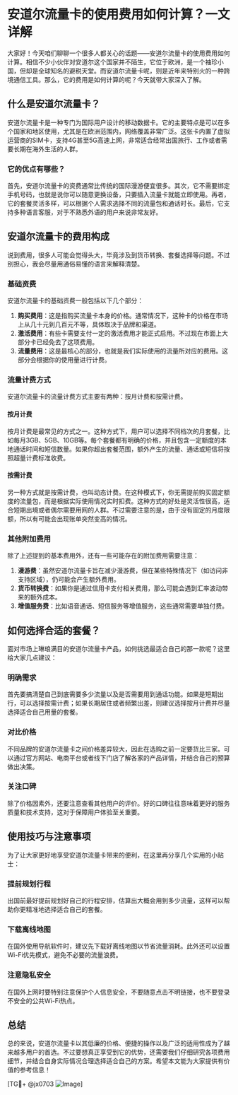 # 安道尔流量卡的使用费用如何计算？一文详解

大家好！今天咱们聊聊一个很多人都关心的话题——安道尔流量卡的使用费用如何计算。相信不少小伙伴对安道尔这个国家并不陌生，它位于欧洲，是一个袖珍小国，但却是全球知名的避税天堂。而安道尔流量卡呢，则是近年来特别火的一种跨境通信工具。那么，它的费用是如何计算的呢？今天就带大家深入了解。

## 什么是安道尔流量卡？

安道尔流量卡是一种专门为国际用户设计的移动数据卡。它的主要特点是可以在多个国家和地区使用，尤其是在欧洲范围内，网络覆盖非常广泛。这张卡内置了虚拟运营商的SIM卡，支持4G甚至5G高速上网，非常适合经常出国旅行、工作或者需要长期在海外生活的人群。

### 它的优点有哪些？
首先，安道尔流量卡的资费通常比传统的国际漫游便宜很多。其次，它不需要绑定手机号码，也就是说你可以随意更换设备，只要插入流量卡就能立即使用。再者，它的套餐灵活多样，可以根据个人需求选择不同的流量包和通话时长。最后，它支持多种语言客服，对于不熟悉外语的用户来说非常友好。

## 安道尔流量卡的费用构成

说到费用，很多人可能会觉得头大，毕竟涉及到货币转换、套餐选择等问题。不过别担心，我会尽量用通俗易懂的语言来解释清楚。

### 基础资费
安道尔流量卡的基础资费一般包括以下几个部分：
1. **购买费用**：这是指购买流量卡本身的价格。通常情况下，这种卡的价格在市场上从几十元到几百元不等，具体取决于品牌和渠道。
2. **激活费用**：有些卡需要支付一定的激活费用才能正式启用。不过现在市面上大部分卡已经免去了这项费用。
3. **流量费用**：这是最核心的部分，也就是我们实际使用的流量所对应的费用。这部分会根据你的使用量进行计费。

### 流量计费方式
安道尔流量卡的流量计费方式主要有两种：按月计费和按需计费。

#### 按月计费
按月计费是最常见的方式之一。这种方式下，用户可以选择不同档次的月套餐，比如每月3GB、5GB、10GB等。每个套餐都有明确的价格，并且包含一定额度的本地通话时间和短信数量。如果你超出套餐范围，额外产生的流量、通话或短信将按照超量计费标准收费。

#### 按需计费
另一种方式就是按需计费，也叫动态计费。在这种模式下，你无需提前购买固定额度的流量包，而是根据实际使用情况实时扣费。这种方式的好处是灵活性很高，适合短期出境或者偶尔需要用网的人群。不过需要注意的是，由于没有固定的月度限额，所以有可能会出现账单突然变高的情况。

### 其他附加费用
除了上述提到的基本费用外，还有一些可能存在的附加费用需要注意：
1. **漫游费**：虽然安道尔流量卡旨在减少漫游费，但在某些特殊情况下（如访问非支持区域），仍可能会产生额外费用。
2. **货币转换费**：如果你是通过信用卡支付相关费用，那么可能会遇到汇率波动带来的额外成本。
3. **增值服务费**：比如语音通话、短信服务等增值服务，这些通常需要单独付费。

## 如何选择合适的套餐？

面对市场上琳琅满目的安道尔流量卡产品，如何挑选最适合自己的那一款呢？这里给大家几点建议：

### 明确需求
首先要搞清楚自己到底需要多少流量以及是否需要用到通话功能。如果是短期出行，可以选择按需计费；如果长期居住或者频繁出差，则建议选择按月计费并尽量选择适合自己用量的套餐。

### 对比价格
不同品牌的安道尔流量卡之间价格差异较大，因此在选购之前一定要货比三家。可以通过官方网站、电商平台或者线下门店了解各家的产品详情，并结合自己的预算做出决策。

### 关注口碑
除了价格因素外，还要注意查看其他用户的评价。好的口碑往往意味着更好的服务质量和技术支持，这对于保障用户体验至关重要。

## 使用技巧与注意事项

为了让大家更好地享受安道尔流量卡带来的便利，在这里再分享几个实用的小贴士：

### 提前规划行程
出国前最好提前规划好自己的行程安排，估算出大概会用到多少流量，这样可以帮助你更精准地选择适合自己的套餐。

### 下载离线地图
在国外使用导航软件时，建议先下载好离线地图以节省流量消耗。此外还可以设置Wi-Fi优先模式，避免不必要的流量浪费。

### 注意隐私安全
在国外上网时要特别注意保护个人信息安全，不要随意点击不明链接，也不要登录不安全的公共Wi-Fi热点。

## 总结

总的来说，安道尔流量卡以其低廉的价格、便捷的操作以及广泛的适用性成为了越来越多用户的首选。不过要想真正享受到它的优势，还需要我们仔细研究各项费用细节，并结合自身实际情况合理选择适合自己的方案。希望本文能为大家提供有价值的参考信息！

[TG💪+ @jx0703 ![Image](https://github.com/user-attachments/assets/dbca1d08-cadb-493c-b0ec-ad6f7a83f270)]